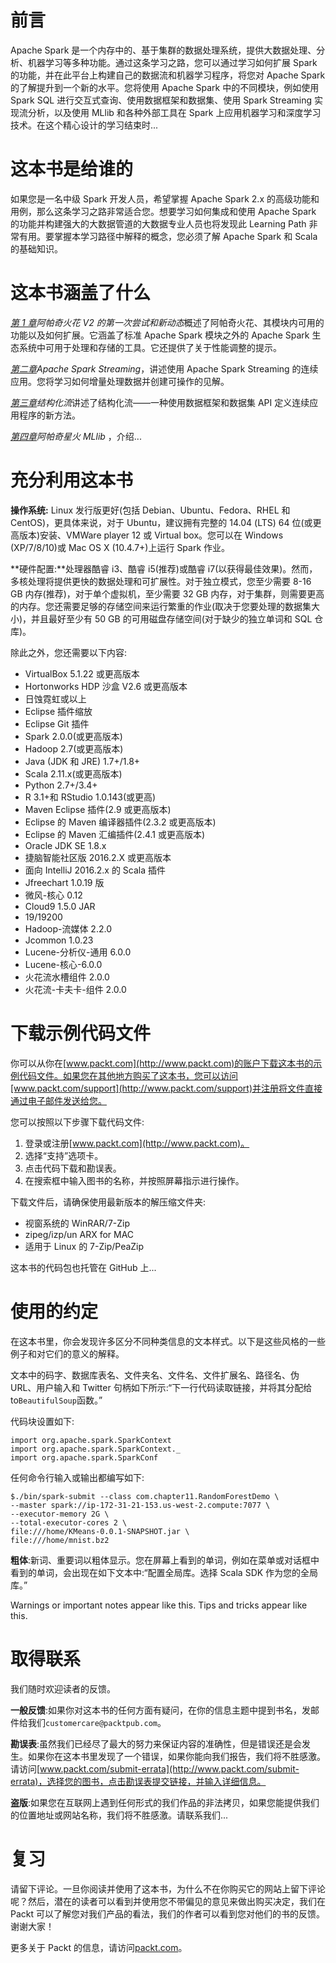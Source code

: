 # 前言

Apache Spark 是一个内存中的、基于集群的数据处理系统，提供大数据处理、分析、机器学习等多种功能。通过这条学习之路，您可以通过学习如何扩展 Spark 的功能，并在此平台上构建自己的数据流和机器学习程序，将您对 Apache Spark 的了解提升到一个新的水平。您将使用 Apache Spark 中的不同模块，例如使用 Spark SQL 进行交互式查询、使用数据框架和数据集、使用 Spark Streaming 实现流分析，以及使用 MLlib 和各种外部工具在 Spark 上应用机器学习和深度学习技术。在这个精心设计的学习结束时...

# 这本书是给谁的

如果您是一名中级 Spark 开发人员，希望掌握 Apache Spark 2.x 的高级功能和用例，那么这条学习之路非常适合您。想要学习如何集成和使用 Apache Spark 的功能并构建强大的大数据管道的大数据专业人员也将发现此 Learning Path 非常有用。要掌握本学习路径中解释的概念，您必须了解 Apache Spark 和 Scala 的基础知识。

# 这本书涵盖了什么

[*第 1 章*](00.html)*阿帕奇火花 V2 的第一次尝试和新动态*概述了阿帕奇火花、其模块内可用的功能以及如何扩展。它涵盖了标准 Apache Spark 模块之外的 Apache Spark 生态系统中可用于处理和存储的工具。它还提供了关于性能调整的提示。

[*第二章*](00.html)*Apache Spark Streaming*，讲述使用 Apache Spark Streaming 的连续应用。您将学习如何增量处理数据并创建可操作的见解。

[*第三章*](00.html)*结构化流*讲述了结构化流——一种使用数据框架和数据集 API 定义连续应用程序的新方法。

[*第四章*](00.html)*阿帕奇星火 MLlib* ，介绍...

# 充分利用这本书

**操作系统:** Linux 发行版更好(包括 Debian、Ubuntu、Fedora、RHEL 和 CentOS)，更具体来说，对于 Ubuntu，建议拥有完整的 14.04 (LTS) 64 位(或更高版本)安装、VMWare player 12 或 Virtual box。您可以在 Windows (XP/7/8/10)或 Mac OS X (10.4.7+)上运行 Spark 作业。

**硬件配置:**处理器酷睿 i3、酷睿 i5(推荐)或酷睿 i7(以获得最佳效果)。然而，多核处理将提供更快的数据处理和可扩展性。对于独立模式，您至少需要 8-16 GB 内存(推荐)，对于单个虚拟机，至少需要 32 GB 内存，对于集群，则需要更高的内存。您还需要足够的存储空间来运行繁重的作业(取决于您要处理的数据集大小)，并且最好至少有 50 GB 的可用磁盘存储空间(对于缺少的独立单词和 SQL 仓库)。

除此之外，您还需要以下内容:

*   VirtualBox 5.1.22 或更高版本
*   Hortonworks HDP 沙盒 V2.6 或更高版本
*   日蚀霓虹或以上
*   Eclipse 插件缩放
*   Eclipse Git 插件
*   Spark 2.0.0(或更高版本)
*   Hadoop 2.7(或更高版本)
*   Java (JDK 和 JRE) 1.7+/1.8+
*   Scala 2.11.x(或更高版本)
*   Python 2.7+/3.4+
*   R 3.1+和 RStudio 1.0.143(或更高)
*   Maven Eclipse 插件(2.9 或更高版本)
*   Eclipse 的 Maven 编译器插件(2.3.2 或更高版本)
*   Eclipse 的 Maven 汇编插件(2.4.1 或更高版本)
*   Oracle JDK SE 1.8.x
*   捷脑智能社区版 2016.2.X 或更高版本
*   面向 IntelliJ 2016.2.x 的 Scala 插件
*   Jfreechart 1.0.19 版
*   微风-核心 0.12
*   Cloud9 1.5.0 JAR
*   19/19200
*   Hadoop-流媒体 2.2.0
*   Jcommon 1.0.23
*   Lucene-分析仪-通用 6.0.0
*   Lucene-核心-6.0.0
*   火花流水槽组件 2.0.0
*   火花流-卡夫卡-组件 2.0.0

# 下载示例代码文件

你可以从你在[www.packt.com](http://www.packt.com)的账户下载这本书的示例代码文件。如果您在其他地方购买了这本书，您可以访问[www.packt.com/support](http://www.packt.com/support)并注册将文件直接通过电子邮件发送给您。

您可以按照以下步骤下载代码文件:

1.  登录或注册[www.packt.com](http://www.packt.com)。
2.  选择“支持”选项卡。
3.  点击代码下载和勘误表。
4.  在搜索框中输入图书的名称，并按照屏幕指示进行操作。

下载文件后，请确保使用最新版本的解压缩文件夹:

*   视窗系统的 WinRAR/7-Zip
*   zipeg/izp/un ARX for MAC
*   适用于 Linux 的 7-Zip/PeaZip

这本书的代码包也托管在 GitHub 上...

# 使用的约定

在这本书里，你会发现许多区分不同种类信息的文本样式。以下是这些风格的一些例子和对它们的意义的解释。

文本中的码字、数据库表名、文件夹名、文件名、文件扩展名、路径名、伪 URL、用户输入和 Twitter 句柄如下所示:“下一行代码读取链接，并将其分配给 to`BeautifulSoup`函数。”

代码块设置如下:

```
import org.apache.spark.SparkContext
import org.apache.spark.SparkContext._
import org.apache.spark.SparkConf
```

任何命令行输入或输出都编写如下:

```
$./bin/spark-submit --class com.chapter11.RandomForestDemo \
--master spark://ip-172-31-21-153.us-west-2.compute:7077 \
--executor-memory 2G \
--total-executor-cores 2 \
file:///home/KMeans-0.0.1-SNAPSHOT.jar \
file:///home/mnist.bz2
```

**粗体**:新词、重要词以粗体显示。您在屏幕上看到的单词，例如在菜单或对话框中看到的单词，会出现在如下文本中:“配置全局库。选择 Scala SDK 作为您的全局库。”

Warnings or important notes appear like this. Tips and tricks appear like this.

# 取得联系

我们随时欢迎读者的反馈。

**一般反馈**:如果你对这本书的任何方面有疑问，在你的信息主题中提到书名，发邮件给我们`customercare@packtpub.com`。

**勘误表**:虽然我们已经尽了最大的努力来保证内容的准确性，但是错误还是会发生。如果你在这本书里发现了一个错误，如果你能向我们报告，我们将不胜感激。请访问[www.packt.com/submit-errata](http://www.packt.com/submit-errata)，选择您的图书，点击勘误表提交链接，并输入详细信息。

**盗版**:如果您在互联网上遇到任何形式的我们作品的非法拷贝，如果您能提供我们的位置地址或网站名称，我们将不胜感激。请联系我们...

# 复习

请留下评论。一旦你阅读并使用了这本书，为什么不在你购买它的网站上留下评论呢？然后，潜在的读者可以看到并使用您不带偏见的意见来做出购买决定，我们在 Packt 可以了解您对我们产品的看法，我们的作者可以看到您对他们的书的反馈。谢谢大家！

更多关于 Packt 的信息，请访问[packt.com](http://www.packt.com/)。